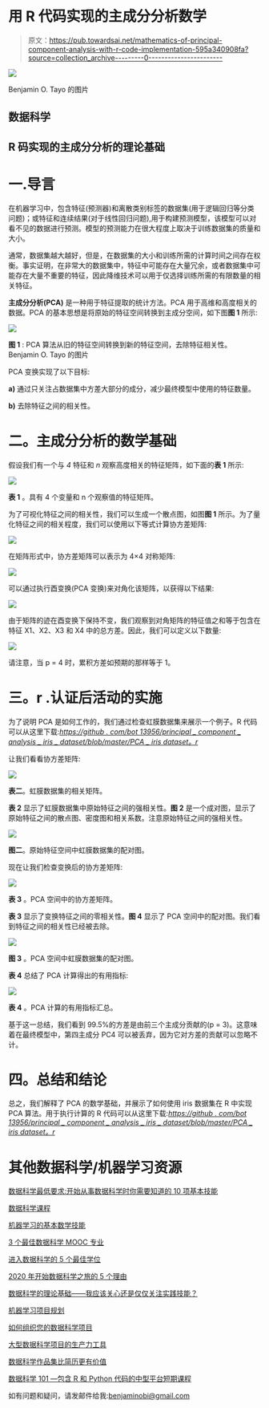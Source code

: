 # 用 R 代码实现的主成分分析数学

> 原文：<https://pub.towardsai.net/mathematics-of-principal-component-analysis-with-r-code-implementation-595a340908fa?source=collection_archive---------0----------------------->

![](img/c1972a4188301837283868208898af7a.png)

Benjamin O. Tayo 的图片

## 数据科学

## R 码实现的主成分分析的理论基础

# 一.导言

在机器学习中，包含特征(预测器)和离散类别标签的数据集(用于逻辑回归等分类问题)；或特征和连续结果(对于线性回归问题),用于构建预测模型，该模型可以对看不见的数据进行预测。模型的预测能力在很大程度上取决于训练数据集的质量和大小。

通常，数据集越大越好，但是，在数据集的大小和训练所需的计算时间之间存在权衡。事实证明，在非常大的数据集中，特征中可能存在大量冗余，或者数据集中可能存在大量不重要的特征，因此降维技术可以用于仅选择训练所需的有限数量的相关特征。

**主成分分析(PCA)** 是一种用于特征提取的统计方法。PCA 用于高维和高度相关的数据。PCA 的基本思想是将原始的特征空间转换到主成分空间，如下图**图 1** 所示:

![](img/d5257525955805a8171b4dbe4a4fe4b5.png)

**图 1** : PCA 算法从旧的特征空间转换到新的特征空间，去除特征相关性。Benjamin O. Tayo 的图片

PCA 变换实现了以下目标:

**a)** 通过只关注占数据集中方差大部分的成分，减少最终模型中使用的特征数量。

**b)** 去除特征之间的相关性。

# 二。主成分分析的数学基础

假设我们有一个与 *4* 特征和 *n* 观察高度相关的特征矩阵，如下面的**表 1** 所示:

![](img/fc236821743826e5ca2039798382c383.png)

**表 1** 。具有 4 个变量和 n 个观察值的特征矩阵。

为了可视化特征之间的相关性，我们可以生成一个散点图，如图**图 1** 所示。为了量化特征之间的相关程度，我们可以使用以下等式计算协方差矩阵:

![](img/63bf28e0d0c1738a8fb0d4044370d0bb.png)

在矩阵形式中，协方差矩阵可以表示为 4×4 对称矩阵:

![](img/7ecfd97f386248be54b21b7215b04a10.png)

可以通过执行酉变换(PCA 变换)来对角化该矩阵，以获得以下结果:

![](img/41fb3587e1c776d21ab7a1e75259eecf.png)

由于矩阵的迹在酉变换下保持不变，我们观察到对角矩阵的特征值之和等于包含在特征 X1、X2、X3 和 X4 中的总方差。因此，我们可以定义以下数量:

![](img/f04e5822fde51954a559153cbf31d16a.png)

请注意，当 p = 4 时，累积方差如预期的那样等于 1。

# 三。r .认证后活动的实施

为了说明 PCA 是如何工作的，我们通过检查虹膜数据集来展示一个例子。R 代码可以从这里下载:[*https://github . com/bot 13956/principal _ component _ analysis _ iris _ dataset/blob/master/PCA _ iris dataset。r*](https://github.com/bot13956/principal_component_analysis_iris_dataset/blob/master/PCA_irisdataset.R)

让我们看看协方差矩阵:

![](img/ebabacd43672d5fa4bf28bf63fd31903.png)

**表二**。虹膜数据集的相关矩阵。

**表 2** 显示了虹膜数据集中原始特征之间的强相关性。**图 2** 是一个成对图，显示了原始特征之间的散点图、密度图和相关系数。注意原始特征之间的强相关性。

![](img/18d68c4b4c4729f21f011fce27338986.png)

**图二**。原始特征空间中虹膜数据集的配对图。

现在让我们检查变换后的协方差矩阵:

![](img/fe3b95197352d5ef072faa517f93936a.png)

**表 3** 。PCA 空间中的协方差矩阵。

**表 3** 显示了变换特征之间的零相关性。**图 4** 显示了 PCA 空间中的配对图。我们看到特征之间的相关性已经被去除。

![](img/762fec3ffc99b5ae2ace66178f86dfbd.png)

**图 3** 。PCA 空间中虹膜数据集的配对图。

**表 4** 总结了 PCA 计算得出的有用指标:

![](img/b8b3e30ab40ed7ba4bd1be12a140c3fb.png)

**表 4** 。PCA 计算的有用指标汇总。

基于这一总结，我们看到 99.5%的方差是由前三个主成分贡献的(p = 3)。这意味着在最终模型中，第四主成分 PC4 可以被丢弃，因为它对方差的贡献可以忽略不计。

# 四。总结和结论

总之，我们解释了 PCA 的数学基础，并展示了如何使用 iris 数据集在 R 中实现 PCA 算法。用于执行计算的 R 代码可以从这里下载:[*https://github . com/bot 13956/principal _ component _ analysis _ iris _ dataset/blob/master/PCA _ iris dataset。r*](https://github.com/bot13956/principal_component_analysis_iris_dataset/blob/master/PCA_irisdataset.R)

# 其他数据科学/机器学习资源

[数据科学最低要求:开始从事数据科学时你需要知道的 10 项基本技能](https://towardsdatascience.com/data-science-minimum-10-essential-skills-you-need-to-know-to-start-doing-data-science-e5a5a9be5991)

[数据科学课程](https://medium.com/towards-artificial-intelligence/data-science-curriculum-bf3bb6805576)

[机器学习的基本数学技能](https://medium.com/towards-artificial-intelligence/4-math-skills-for-machine-learning-12bfbc959c92)

[3 个最佳数据科学 MOOC 专业](https://medium.com/towards-artificial-intelligence/3-best-data-science-mooc-specializations-d58da382f628)

[进入数据科学的 5 个最佳学位](https://towardsdatascience.com/5-best-degrees-for-getting-into-data-science-c3eb067883b1)

[2020 年开始数据科学之旅的 5 个理由](https://towardsdatascience.com/5-reasons-why-you-should-begin-your-data-science-journey-in-2020-2b4a0a5e4239)

[数据科学的理论基础——我应该关心还是仅仅关注实践技能？](https://towardsdatascience.com/theoretical-foundations-of-data-science-should-i-care-or-simply-focus-on-hands-on-skills-c53fb0caba66)

[机器学习项目规划](https://towardsdatascience.com/machine-learning-project-planning-71bdb3a44349)

[如何组织您的数据科学项目](https://towardsdatascience.com/how-to-organize-your-data-science-project-dd6599cf000a)

[大型数据科学项目的生产力工具](https://medium.com/towards-artificial-intelligence/productivity-tools-for-large-scale-data-science-projects-64810dfbb971)

[数据科学作品集比简历更有价值](https://towardsdatascience.com/a-data-science-portfolio-is-more-valuable-than-a-resume-2d031d6ce518)

[数据科学 101 —包含 R 和 Python 代码的中型平台短期课程](https://medium.com/towards-artificial-intelligence/data-science-101-a-short-course-on-medium-platform-with-r-and-python-code-included-3cdc9d489c6d)

如有问题和疑问，请发邮件给我:benjaminobi@gmail.com